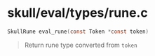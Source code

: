 # skull/eval/types/rune.c

```c
SkullRune eval_rune(const Token *const token)
```

> Return rune type converted from `token`

